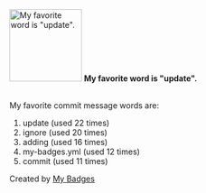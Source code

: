 <img src="https://my-badges.github.io/my-badges/favorite-word.png" alt="My favorite word is &quot;update&quot;." title="My favorite word is &quot;update&quot;." width="128">
<strong>My favorite word is &quot;update&quot;.</strong>
<br><br>

My favorite commit message words are:

1. update (used 22 times)
2. ignore (used 20 times)
3. adding (used 16 times)
4. my-badges.yml (used 12 times)
5. commit (used 11 times)


Created by <a href="https://github.com/my-badges/my-badges">My Badges</a>